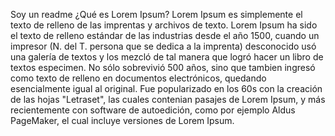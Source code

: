 Soy un readme
¿Qué es Lorem Ipsum?
Lorem Ipsum es simplemente el texto de relleno de las imprentas y archivos de texto. 
Lorem Ipsum ha sido el texto de relleno estándar de las industrias desde el año 1500, cuando un impresor (N. del T. persona que se dedica a la imprenta) 
desconocido usó una galería de textos y los mezcló de tal manera que logró hacer un libro de textos especimen. No sólo sobrevivió 500 años, sino que tambien ingresó como texto de relleno en
 documentos electrónicos, quedando esencialmente igual al original. Fue popularizado en los 60s con la creación de las hojas "Letraset",
  las cuales contenian pasajes de Lorem Ipsum, y más recientemente con 
  software de autoedición, 
  como por ejemplo Aldus 
  PageMaker, el cual 
  incluye versiones de Lorem Ipsum.